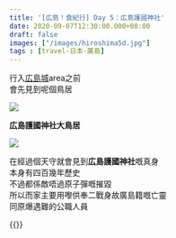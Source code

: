 ```yaml
---
title: '[広島！食紀行] Day 5：広島護國神社'
date: 2020-09-07T12:30:00.000+08:00
draft: false
images: ["/images/hiroshima5d.jpg"]
tags : [travel-日本-廣島]
---
```


行入[広島城](https://hidie.net/hiroshima5c/)area之前  
會先見到呢個鳥居  

![](/images/hiroshima5d1.jpg)

**広島護國神社大鳥居**

![](/images/hiroshima5d2.jpg)

在經過個天守就會見到**広島護國神社**嘅真身  
本身有四百幾年歷史  
不過都係敵唔過原子彈嘅摧毀  
所以而家主要用嚟供奉二戰身故廣島籍嘅亡靈  
同原爆遇難的公職人員  
  
  
{{<hiroshima>}}
